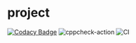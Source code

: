 # project
[![Codacy Badge](https://api.codacy.com/project/badge/Grade/d77430ed97984c86962edd2e701ed68c)](https://app.codacy.com/manual/stepin104504/project?utm_source=github.com&utm_medium=referral&utm_content=stepin104504/project&utm_campaign=Badge_Grade_Dashboard)
![cppcheck-action](https://github.com/stepin104504/project/workflows/cppcheck-action/badge.svg)
![CI](https://github.com/stepin104504/project/workflows/CI/badge.svg)
